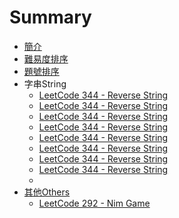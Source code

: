 # Summary

* [簡介](README.md)
* [難易度排序](sortbyacceptance.md)
* [題號排序](sortbynumber.md)
* 字串String
   * [LeetCode 344 - Reverse String](questions/344md.md)
   * [LeetCode 344 - Reverse String](questions/344md.md)
   * [LeetCode 344 - Reverse String](questions/344md.md)
   * [LeetCode 344 - Reverse String](questions/344md.md)
   * [LeetCode 344 - Reverse String](questions/344md.md)
   * [LeetCode 344 - Reverse String](questions/344md.md)
   * [LeetCode 344 - Reverse String](questions/344md.md)
   * [LeetCode 344 - Reverse String](questions/344md.md)
   * 
* [其他Others](others.md)
   * [LeetCode 292 - Nim Game](questions/292md.md)

